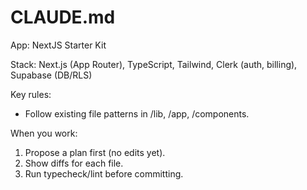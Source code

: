 # CLAUDE.md
App: NextJS Starter Kit

Stack: Next.js (App Router), TypeScript, Tailwind, Clerk (auth, billing), Supabase (DB/RLS)

Key rules:
- Follow existing file patterns in /lib, /app, /components.


When you work:
1) Propose a plan first (no edits yet).
2) Show diffs for each file.
3) Run typecheck/lint before committing.